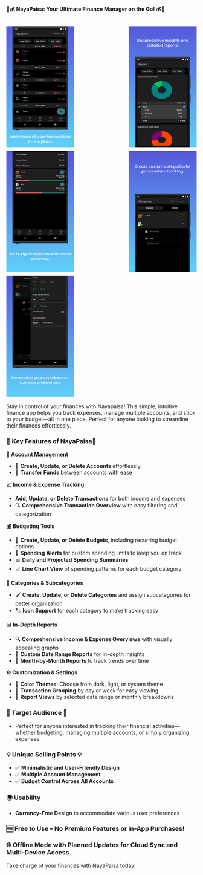 **📱💰 NayaPaisa: Your Ultimate Finance Manager on the Go! 💰📱**

<br>
<div style="display: flex; justify-content: space-between; align-items: center; gap: 10px; flex-wrap: wrap;">
   <img src="./screenshots/Home.png" alt="Home" width="180" height="320">
   <img src="./screenshots/Reports.png" alt="Reports" width="180" height="320">
   <img src="./screenshots/Budgets.png" alt="Budgets" width="180" height="320">
   <img src="./screenshots/Category.png" alt="Category" width="180" height="320">
   <img src="./screenshots/Settings.png" alt="Settings.png" width="180" height="320">
</div>
<br> 
Stay in control of your finances with Nayapaisa! This simple, intuitive finance app helps you track expenses, manage multiple accounts, and stick to your budget—all in one place. Perfect for anyone looking to streamline their finances effortlessly.

### 🌟 Key Features of NayaPaisa🌟

**💼 Account Management**
   -  📂 **Create, Update, or Delete Accounts** effortlessly
   -  🔄 **Transfer Funds** between accounts with ease

**📈 Income & Expense Tracking**
- **Add, Update, or Delete Transactions** for both income and expenses
- 🔍 **Comprehensive Transaction Overview** with easy filtering and categorization

**💰 Budgeting Tools**
- 📅 **Create, Update, or Delete Budgets**, including recurring budget options
- 🚨 **Spending Alerts** for custom spending limits to keep you on track
- 📊 **Daily and Projected Spending Summaries**
- 📈 **Line Chart View** of spending patterns for each budget category

**📂 Categories & Subcategories**
- 🖌️ **Create, Update, or Delete Categories** and assign subcategories for better organization
- 🏷️ **Icon Support** for each category to make tracking easy

**📊 In-Depth Reports**
- 🔍 **Comprehensive Income & Expense Overviews** with visually appealing graphs
- 📅 **Custom Date Range Reports** for in-depth insights
- 📆 **Month-by-Month Reports** to track trends over time

**⚙️ Customization & Settings**
- 🌙 **Color Themes**: Choose from dark, light, or system theme
- 📅 **Transaction Grouping** by day or week for easy viewing
- 📅 **Report Views** by selected date range or monthly breakdowns

### 🎯 Target Audience 🎯  
- Perfect for anyone interested in tracking their financial activities—whether budgeting, managing multiple accounts, or simply organizing expenses.

### 💡 Unique Selling Points 💡  
- ✅ **Minimalistic and User-Friendly Design**  
- ✅ **Multiple Account Management**  
- ✅ **Budget Control Across All Accounts**

### 🌍 Usability  
- **Currency-Free Design** to accommodate various user preferences

### 🆓 Free to Use – No Premium Features or In-App Purchases! 

### 🌐 Offline Mode with Planned Updates for Cloud Sync and Multi-Device Access  

Take charge of your finances with NayaPaisa today!
